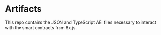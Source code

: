 # Artifacts

This repo contains the JSON and TypeScript ABI files necessary to interact with the smart contracts from 8x.js.


